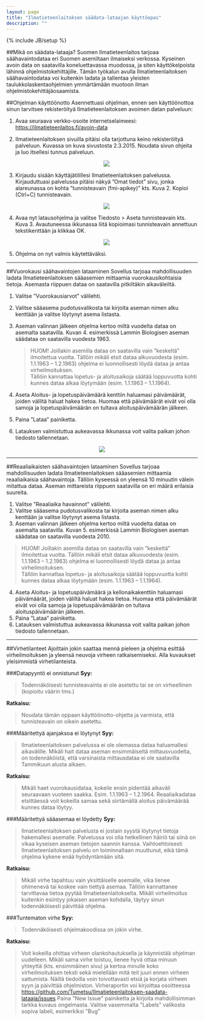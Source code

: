 ```yaml
---
layout: page
title: "Ilmatieteenlaitoksen säädata-lataajan käyttöopas"
description: ""
---
```

{% include JB/setup %}


##Mikä on säädata-lataaja?
Suomen Ilmatieteenlaitos tarjoaa säähavaintodataa eri Suomen asemiltaan ilmaiseksi verkossa. Kyseinen avoin data on saatavilla koneluettavassa muodossa, ja siten käyttökelpoista lähinnä ohjelmistokehittäjille. Tämän työkalun avulla Ilmatieteenlaitoksen säähavaintodataa voi kuitenkin ladata ja tallentaa yleisten taulukkolaskentaohjelmien ymmärtämään muotoon ilman ohjelmistokehittäjäosaamista.

##Ohjelman käyttöönotto
Asennettuasi ohjelman, ennen sen käyttöönottoa sinun tarvitsee rekisteröityä Ilmatieteenlaitoksen avoimen datan palveluun:

 1. Avaa seuraava verkko-osoite internetselaimeesi: https://ilmatieteenlaitos.fi/avoin-data
 2. Ilmatieteenlaitoksen sivuilla pitäisi olla tarjottuna keino rekisteröityä palveluun. Kuvassa on kuva sivustosta 2.3.2015. Noudata sivun ohjeita ja luo itsellesi tunnus palveluun. 
    <div style="text-align:center"><img src ="../assets/images/fmi_guide1.png" /></div>

 3. Kirjaudu sisään käyttäjätilillesi Ilmatieteenlaitoksen palvelussa. Kirjauduttuasi palvelussa pitäisi näkyä ”Omat tiedot” sivu, jonka alareunassa on kohta ”tunnisteavain (fmi-apikey)” kts. Kuva 2. Kopioi (Ctrl+C) tunnisteavain. 
    <div style="text-align:center"><img src ="../assets/images/fmi_guide2.png" /></div>

 4. Avaa nyt latausohjelma ja valitse Tiedosto > Aseta tunnisteavain kts. Kuva 3. Avautuneessa ikkunassa liitä kopioimasi tunnisteavain annettuun tekstikenttään ja klikkaa OK. 
    <div style="text-align:center"><img src ="../assets/images/fmi_guide3.png" /></div>

 5. Ohjelma on nyt valmis käytettäväksi.


----------

##Vuorokausi säähavaintojen lataaminen
Sovellus tarjoaa mahdollisuuden ladata Ilmatieteenlaitoksen sääasemien mittaamia vuorokausikohtaisia 
tietoja. Asemasta riippuen dataa on saatavilla pitkiltäkin aikaväleiltä. 

1.  Valitse ”Vuorokausiarvot” välilehti. 
2.  Valitse sääasema pudotusvalikosta tai kirjoita aseman nimen alku kenttään ja valitse löytynyt asema   listasta. 
3.  Aseman valinnan jälkeen ohjelma kertoo miltä vuodelta dataa on asemalta saatavilla.  Kuvan 4. esimerkissä Lammin Biologisen aseman säädataa on saatavilla vuodesta 1963. 

	> HUOM! Joillakin asemilla dataa on saatavilla vain ”keskeltä” ilmoitettua 
	vuotta. Tällöin mikäli etsit dataa alkuvuodesta (esim. 1.1.1963 – 
	1.2.1963) ohjelma ei luonnollisesti löydä dataa ja antaa 
	virheilmoituksen.  
	Tällöin kannattaa lopetus- ja aloitusaikoja säätää loppuvuotta kohti 
	kunnes dataa alkaa löytymään (esim. 1.1.1963 – 1.1.1964). 

4.   Aseta Aloitus- ja lopetuspäivämäärä kenttiin haluamasi päivämäärät, joiden väliltä haluat hakea 
tietoa. Huomaa että päivämäärät eivät voi olla samoja ja lopetuspäivämäärän on tultava 
aloituspäivämäärän jälkeen.
5.   Paina ”Lataa” painiketta. 
6. Latauksen valmistuttua aukeavassa ikkunassa voit valita paikan johon tiedosto tallennetaan. 

<div style="text-align:center"><img src ="../assets/images/finnish-screen.png" /></div>


----------


##Reaaliaikaisten säähavaintojen lataaminen 
Sovellus tarjoaa mahdollisuuden ladata Ilmatieteenlaitoksen sääasemien mittaamia reaaliaikaisia 
säähavaintoja. Tällöin kyseessä on yleensä 10 minuutin välein mitattua dataa. Aseman mittareista riippuen 
saatavilla on eri määrä erilaisia suureita.  

 1. Valitse ”Reaaliaika havainnot” välilehti. 
 2. Valitse sääasema pudotusvalikosta tai kirjoita aseman nimen alku kenttään ja valitse löytynyt 
asema listasta.
 3.  Aseman valinnan jälkeen ohjelma kertoo miltä vuodelta dataa on asemalta saatavilla. Kuvan 5. 
esimerkissä Lammin Biologisen aseman säädataa on saatavilla vuodesta 2010.  

> HUOM! Joillakin asemilla dataa on saatavilla vain ”keskeltä” ilmoitettua 
> vuotta. Tällöin mikäli etsit dataa alkuvuodesta (esim. 1.1.1963 – 
> 1.2.1963) ohjelma ei luonnollisesti löydä dataa ja antaa 
> virheilmoituksen.  
> Tällöin kannattaa lopetus- ja aloitusaikoja säätää loppuvuotta kohti 
> kunnes dataa alkaa löytymään (esim. 1.1.1963 – 1.1.1964). 

 4.  Aseta Aloitus- ja lopetuspäivämäärä ja kellonaikakenttiin haluamasi päivämäärät, joiden väliltä 
haluat hakea tietoa. Huomaa että päivämäärät eivät voi olla samoja ja lopetuspäivämäärän on 
tultava aloituspäivämäärän jälkeen. 
 5.  Paina ”Lataa” painiketta. 
 6. Latauksen valmistuttua aukeavassa ikkunassa voit valita paikan johon tiedosto tallennetaan. 


----------


##Virhetilanteet
Ajoittain jokin saattaa mennä pieleen ja ohjelma esittää virheilmoituksen ja yleensä neuvoja virheen 
ratkaisemiseksi. Alla kuvaukset yleisimmistä virhetilanteista. 

###Datapyyntö ei onnistunut 
**Syy:** 

> Todennäköisesti tunnisteavainta ei ole asetettu tai se on virheellinen
> (kopioitu väärin tms.)

**Ratkaisu:**  

> Noudata tämän oppaan käyttöönotto-ohjetta ja varmista, että
> tunnisteavain on oikein  asetettu.

###Määritettyä ajanjaksoa ei löytynyt 
**Syy:**  

> Ilmatieteenlaitoksen palvelussa ei ole olemassa dataa haluamallesi
> aikavälille. Mikäli hait  dataa aseman ensimmäiseltä mittausvuodelta,
> on todennäköistä, että varsinaista  mittausdataa ei ole saatavilla
> Tammikuun alusta alkaen.

**Ratkaisu:**  

> Mikäli haet vuorokausidataa, kokeile ensin pidentää aikaväli
> seuraavaan vuoteen saakka.  Esim. 1.1.1963 – 1.2.1964. Reaaliaikadataa
> etsittäessä voit kokeilla samaa sekä siirtämällä  aloitus päivämäärää
> kunnes dataa löytyy.

###Määritettyä sääasemaa ei löydetty 
**Syy:**  

> Ilmatieteenlaitoksen palvelusta ei jostain syystä löytynyt tietoja
> hakemallesi asemalle.  Palvelussa voi olla hetkellinen häiriö tai
> siinä on vikaa kyseisen aseman tietojen saannin  kanssa.
> Vaihtoehtoisesti Ilmatieteenlaitoksen palvelu on toiminnaltaan
> muuttunut, eikä tämä  ohjelma kykene enää hyödyntämään sitä.

**Ratkaisu:**  

> Mikäli virhe tapahtuu vain yksittäiselle asemalle, vika lienee
> ohimenevä tai koskee vain  tiettyä asemaa. Tällöin kannattanee
> tarvittavaa tietoa pyytää Ilmatieteenlaitokselta. Mikäli 
> virheilmoitus kuitenkin esiintyy jokaisen aseman kohdalla, täytyy
> sinun todennäköisesti  päivittää ohjelma.

###Tuntematon virhe 
**Syy:**  

> Todennäköisesti ohjelmakoodissa on jokin virhe.

**Ratkaisu:**  

> Voit kokeilla ohittaa virheen olankohautuksella ja käynnistää ohjelman
> uudelleen. Mikäli  sama virhe toistuu, lienee hyvä ottaa minuun
> yhteyttä (kts. ensimmäinen sivu) ja kertoa  minulle koko
> virheilmoituksen teksti sekä mielellään mitä teit juuri ennen virheen 
> sattumista. Näillä tiedoilla voin toivottavasti etsiä ja korjata
> virheen syyn ja päivittää  ohjelmiston. Virheraportin voi kirjoittaa osoitteessa https://github.com/Tumetsu/Ilmatieteenlaitoksen-saadata-lataaja/issues 
> Paina "New Issue" painiketta ja kirjoita mahdollisimman tarkka kuvaus ongelmasta. Valitse vasemmalta "Labels" valikosta sopiva labeli, esimerkiksi "Bug"
